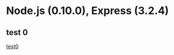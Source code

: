 # Node.js (0.10.0), Express (3.2.4)

## test 0

[test0](https://github.com/kaosf/nodejs-0.10.0-express-3.2.4-test-0)
